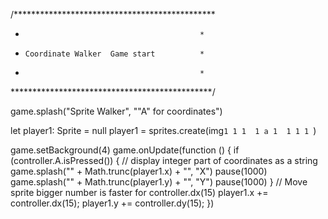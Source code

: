 /**********************************************
 *                                            *
 *     Coordinate Walker  Game start          *
 *                                            *
 **********************************************/

game.splash("Sprite Walker", "\"A\" for coordinates")

let player1: Sprite = null
player1 = sprites.create(img`
1 1 1 
1 a 1 
1 1 1 
`)

game.setBackground(4)
game.onUpdate(function () {
    if (controller.A.isPressed()) {
        // display integer part of coordinates as a string
        game.splash("" + Math.trunc(player1.x) + "", "X")
        pause(1000)
        game.splash("" + Math.trunc(player1.y) + "", "Y")
        pause(1000)
    }
    // Move sprite bigger number is faster for controller.dx(15)
    player1.x += controller.dx(15);
    player1.y += controller.dy(15);
})

